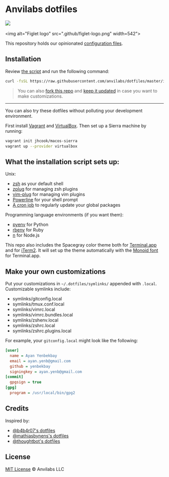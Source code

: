 # Anvilabs dotfiles

![](https://img.shields.io/badge/platform-osx-lightgrey.svg)

<img alt="Figlet logo" src=".github/figlet-logo.png" width=542">

This repository holds our opinionated [configuration files](https://en.wikipedia.org/wiki/Configuration_file).

## Installation

Review [the script](https://raw.githubusercontent.com/anvilabs/dotfiles/master/install.sh) and run the following command:
```bash
curl -fsSL https://raw.githubusercontent.com/anvilabs/dotfiles/master/install.sh | sh
```

> You can also [fork this repo](https://github.com/anvilabs/dotfiles#fork-destination-box) and [keep it updated](http://robots.thoughtbot.com/keeping-a-github-fork-updated) in case you want to make customizations.

---

You can also try these dotfiles without polluting your development environment.

First install [Vagrant](https://www.vagrantup.com/docs/installation/) and [VirtualBox](https://www.virtualbox.org/wiki/Downloads). Then set up a Sierra machine by running:

```bash
vagrant init jhcook/macos-sierra
vagrant up --provider virtualbox
```

## What the installation script sets up:

Unix:
- [zsh](http://www.zsh.org/) as your default shell
- [zplug](https://github.com/zplug/zplug) for managing zsh plugins
- [vim-plug](https://github.com/junegunn/vim-plug) for managing vim plugins
- [Powerline](https://github.com/banga/powerline-shell) for your shell prompt
- [A cron job](https://raw.githubusercontent.com/anvilabs/dotfiles/master/update.sh) to regularly update your global packages

Programming language environments (if you want them):

- [pyenv](https://github.com/yyuu/pyenv) for Python
- [rbenv](https://github.com/rbenv/rbenv) for Ruby
- [n](https://github.com/tj/n) for Node.js

This repo also includes the Spacegray color theme both for [Terminal.app](https://github.com/wtanna/Spacegray-OSX-Terminal-Theme) and for [iTerm2](https://github.com/christianbundy/spacegrey-iterm). It will set up the theme automatically with the [Monoid font](https://larsenwork.com/monoid/) for Terminal.app.

## Make your own customizations

Put your customizations in `~/.dotfiles/symlinks/` appended with `.local`. Customizable symlinks include:

- symlinks/gitconfig.local
- symlinks/tmux.conf.local
- symlinks/vimrc.local
- symlinks/vimrc.bundles.local
- symlinks/zshenv.local
- symlinks/zshrc.local
- symlinks/zshrc.plugins.local

For example, your `gitconfig.local` might look like the following:

```ini
[user]
  name = Ayan Yenbekbay
  email = ayan.yenb@gmail.com
  github = yenbekbay
  signingkey = ayan.yenb@gmail.com
[commit]
  gpgsign = true
[gpg]
  program = /usr/local/bin/gpg2
```

## Credits

Inspired by:

- [@b4b4r07's dotfiles](https://github.com/b4b4r07/dotfiles)
- [@mathiasbynens's dotfiles](https://github.com/mathiasbynens/dotfiles)
- [@thoughtbot's dotfiles](https://github.com/thoughtbot/dotfiles)

## License

[MIT License](./LICENSE) © Anvilabs LLC
